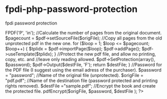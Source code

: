 # fpdi-php-password-protection
fpdi password protection


  <?php
      function pdfEncrypt ($origFile, $password, $destFile){
          require_once('fpdi/FPDI_Protection.php');
          $pdf = new FPDI_Protection();
          $pdf->FPDF('P', 'in');
          //Calculate the number of pages from the original document.
          $pagecount = $pdf->setSourceFile($origFile);
          //Copy all pages from the old unprotected pdf in the new one.
          for ($loop = 1; $loop <= $pagecount; $loop++) {
              $tplidx = $pdf->importPage($loop);
              $pdf->addPage();
              $pdf->useTemplate($tplidx);
          }
  
          //Protect the new pdf file, and allow no printing, copy, etc. and
          //leave only reading allowed.
          $pdf->SetProtection(array(), $password);
          $pdf->Output($destFile, 'F');
          return $destFile;
      }
  
      //Password for the PDF file (I suggest using the email adress of the purchaser).
      $password = "password";
      //Name of the original file (unprotected).
      $origFile = "pdf.pdf";
      //Name of the destination file (password protected and printing rights removed).
      $destFile ="sample.pdf";
      //Encrypt the book and create the protected file.
      pdfEncrypt($origFile, $password, $destFile );
  ?>


